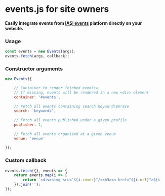 # events.js for site owners
#### Easily integrate events from [IAȘI events](https://iasievents.ro) platform directly on your website.

### Usage
```js
const events = new Events(args);
events.fetch(args, callback);
```

### Constructor arguments
```js
new Events({

    // Container to render fetched eventsw
    // If missing, events will be rendered in a new <div> element
    container: '#events',
    
    // Fetch all events containing search keyword/phrase
    search: 'keywords',
    
    // Fetch all events published under a given profile
    publisher: 1,
    
    // Fetch all events organized at a given venue
    venue: 'venue'
    
});
```

### Custom callback
```js
events.fetch({}, events => {
    return events.map(i => {
        return `<div><img src="${i.cover}"/><h3><a href="${i.url}">${i.name}</a></h3></div>`;
    }).join('');
});
```
